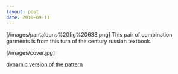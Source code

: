 ```yaml
---
layout: post
date: 2018-09-11
---
```

[/images/pantaloons%20fig%20633.png]
This pair of combination garments is from this turn of the century russian textbook.

[/images/cover.jpg]

[dynamic version of the pattern](/patterns/oshin/oshinBlockCombination.html)

